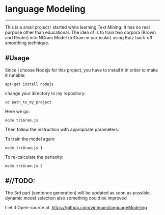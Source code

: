# language Modeling
-------
This is a small project I started while learning Text Mining. 
It has no real purpose other than educational.
The idea of is to train two corpora (Brown and Reuter) into NGram Model (triGram in particular) using Katz back-off smoothing technique.

#Usage
-------
Since i choose Nodejs for this project, you have to install it in order to make it runable:

  `apt-get install nodejs`

change your directory to my repository:

  `cd path_to_my_project`

Here we go:

  `node triGram.js`

Then follow the instruction with appropriate parameters.

To train the model again: 

  `node triGram.js 1`

To re-calculate the perlexity:

  `node triGram.js 2`

#//TODO: 
-------
The 3rd part (sentence generation) will be updated as soon as possible.
dynamic model selection also something could be improved

I let it Open-source at: https://github.com/vinhnam/languageModeling
